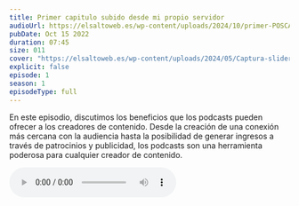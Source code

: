 ```yaml
---
title: Primer capitulo subido desde mi propio servidor
audioUrl: https://elsaltoweb.es/wp-content/uploads/2024/10/primer-POSCAST.ogg
pubDate: Oct 15 2022
duration: 07:45
size: 011
cover: "https://elsaltoweb.es/wp-content/uploads/2024/05/Captura-slider-responsivo.jpg"
explicit: false
episode: 1
season: 1
episodeType: full
---
```


En este episodio, discutimos los beneficios que los podcasts pueden ofrecer a los creadores de contenido. Desde la creación de una conexión más cercana con la audiencia hasta la posibilidad de generar ingresos a través de patrocinios y publicidad, los podcasts son una herramienta poderosa para cualquier creador de contenido.

<audio controls>
  <source src="https://drive.google.com/uc?export=download&id=1In2v6uxu0CEn7r5zB_M4-c87AOm9rGye" type="audio/ogg">
  Tu navegador no soporta la reproducción de audio.
</audio>
